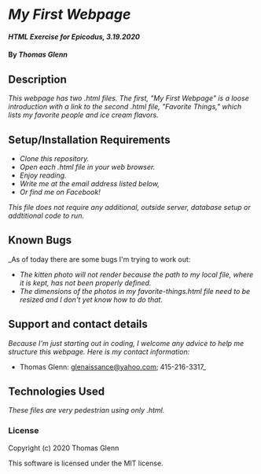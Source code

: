 # _My First Webpage_

#### _HTML Exercise for Epicodus, 3.19.2020_

#### By _**Thomas Glenn**_

## Description

_This webpage has two .html files. The first, "My First Webpage" is a loose introduction with a link to the second .html file, "Favorite Things," which lists my favorite people and ice cream flavors._

## Setup/Installation Requirements

* _Clone this repository._
* _Open each .html file in your web browser._
* _Enjoy reading._
* _Write me at the email address listed below,_
* _Or find me on Facebook!_

_This file does not require any additional, outside server, database setup or addtitional code to run._

## Known Bugs

_As of today there are some bugs I'm trying to work out:
* _The kitten photo will not render because the path to my local file, where it is kept, has not been properly defined._
* _The dimensions of the photos in my favorite-things.html file need to be resized and I don't yet know how to do that._

## Support and contact details

_Because I'm just starting out in coding, I welcome any advice to help me structure this webpage. Here is my contact information:_

* Thomas Glenn: glenaissance@yahoo.com; 415-216-3317_

## Technologies Used

_These files are very pedestrian using only .html._

### License

Copyright (c) 2020 Thomas Glenn

This software is licensed under the MIT license.

